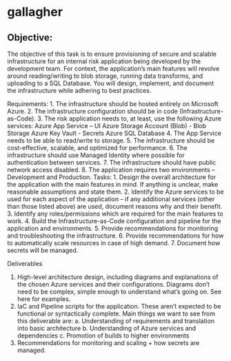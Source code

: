 # gallagher

## Objective: 
The objective of this task is to ensure provisioning of secure and scalable infrastructure for an internal risk application being developed by the development team. For context, the application’s main features will revolve around reading/writing to blob storage, running data transforms, and uploading to a SQL Database. You will design, implement, and
document the infrastructure while adhering to best practices. 

Requirements:
    1. The infrastructure should be hosted entirely on Microsoft Azure.
    2. The infrastructure configuration should be in code (Infrastructure-as-Code).
    3. The risk application needs to, at least, use the following Azure services:
        Azure App Service – UI
        Azure Storage Account (Blob) - Blob Storage
        Azure Key Vault - Secrets
        Azure SQL Database
    4. The App Service needs to be able to read/write to storage.
    5. The infrastructure should be cost-effective, scalable, and optimized for performance.
    6. The infrastructure should use Managed Identity where possible for authentication between services.
    7. The infrastructure should have public network access disabled.
    8. The application requires two environments – Development and Production.
    Tasks:
        1. Design the overall architecture for the application with the main features in mind. If anything is unclear, make reasonable assumptions and state them.
        2. Identify the Azure services to be used for each aspect of the application – if any additional services (other than those listed above) are used, document reasons why and their benefit.
        3. Identify any roles/permissions which are required for the main features to work.
        4. Build the Infrastructure-as-Code configuration and pipeline for the application and environments.
5. Provide recommendations for monitoring and troubleshooting the infrastructure.
6. Provide recommendations for how to automatically scale resources in case of high
demand.
7. Document how secrets will be managed. 

Deliverables
1. High-level architecture design, including diagrams and explanations of the chosen Azure
services and their configurations. Diagrams don’t need to be complex, simple enough to
understand what’s going on. See here for examples.
2. IaC and Pipeline scripts for the application. These aren’t expected to be functional or
syntactically complete. Main things we want to see from this deliverable are:
a. Understanding of requirements and translation into basic architecture
b. Understanding of Azure services and dependencies
c. Promotion of builds to higher environments
3. Recommendations for monitoring and scaling + how secrets are managed. 